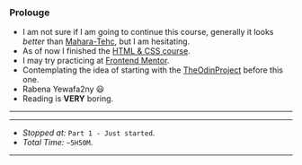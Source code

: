 ### Prolouge
* I am not sure if I am going to continue this course, generally it looks _better_ than [Mahara-Tehc](https://maharatech.gov.eg/), but I am hesitating.
* As of now I finished the [HTML & CSS course](https://maharatech.gov.eg/course/view.php?id=36).
* I may try practicing at [Frontend Mentor](https://frontendmentor.io/).
* Contemplating the idea of starting with the [TheOdinProject](TheOdinproject.com) before this one.
* Rabena Yewafa2ny 😃
* Reading is **VERY** boring.
---
---
* *Stopped at:* `Part 1 - Just started`.
* *Total Time:* `~5H50M`.
---